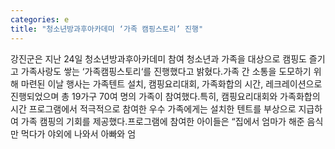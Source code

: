 ```yaml
---
categories: e
title: "청소년방과후아카데미 ‘가족 캠핑스토리’ 진행"
---
```

강진군은 지난 24일 청소년방과후아카데미 참여 청소년과 가족을 대상으로 캠핑도 즐기고 가족사랑도 쌓는 ‘가족캠핑스토리‘를 진행했다고 밝혔다.가족 간 소통을 도모하기 위해 마련된 이날 행사는 가족텐트 설치, 캠핑요리대회, 가족화합의 시간, 레크레이션으로 진행되었으며 총 19가구 70여 명의 가족이 참여했다.특히, 캠핑요리대회와 가족화합의 시간 프로그램에서 적극적으로 참여한 우수 가족에게는 설치한 텐트를 부상으로 지급하여 가족 캠핑의 기회를 제공했다.프로그램에 참여한 아이들은 “집에서 엄마가 해준 음식만 먹다가 야외에 나와서 아빠와 엄